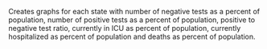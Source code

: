 Creates graphs for each state with number of negative tests as a percent of population, number of positive tests as a percent of population, positive to negative test ratio, currently in ICU as percent of population, currently hospitalized as percent of population and deaths as percent of population.
